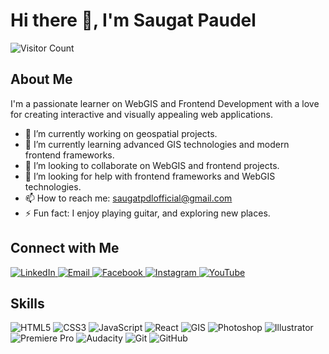 <!--
## Hi there 👋
**SaugatPdl/SaugatPdl** is a ✨ _special_ ✨ repository because its `README.md` (this file) appears on your GitHub profile.

Here are some ideas to get you started:

- 🔭 I’m currently working on ...
- 🌱 I’m currently learning ...
- 👯 I’m looking to collaborate on ...
- 🤔 I’m looking for help with ...
- 💬 Ask me about ...
- 📫 How to reach me: ...
- 😄 Pronouns: ...
- ⚡ Fun fact: ...
-->

<!-- ![Header](https://github.com/SaugatPdl/SaugatPdl/blob/main/assets/Header.png) -->



# Hi there 👋, I'm Saugat Paudel

<p align="left">
  <img src="https://komarev.com/ghpvc/?username=SaugatPdl&style=for-the-badge&color=blue" alt="Visitor Count"/>
</p>


## About Me
I'm a passionate learner on WebGIS and Frontend Development with a love for creating interactive and visually appealing web applications.
- 🔭 I’m currently working on geospatial projects.
- 🌱 I’m currently learning advanced GIS technologies and modern frontend frameworks.
- 👯 I’m looking to collaborate on WebGIS and frontend projects.
- 🤔 I’m looking for help with frontend frameworks and WebGIS technologies.
- 📫 How to reach me: [saugatpdlofficial@gmail.com](mailto:saugatpdlofficial@gmail.com)
- ⚡ Fun fact: I enjoy playing guitar, and exploring new places.

<!-- ## GitHub Stats
<table>
  <tr>
    <td>
      <img src="https://github-readme-stats.vercel.app/api/top-langs/?username=SaugatPdl&layout=compact&theme=radical" alt="Top Langs" />
    </td>
    <td>
      <img src="https://github-readme-stats.vercel.app/api?username=SaugatPdl&show_icons=true&theme=radical" alt="Saugat's GitHub stats" />
    </td>
  </tr>
</table -->

<!-- ## Current Projects
- [Project Name](https://github.com/SaugatPdl/project-repo) - Brief description of the project.
- [Another Project](https://github.com/SaugatPdl/another-project-repo) - Brief description of another project.
-->

## Connect with Me
<p align="left">
  <a href="https://www.linkedin.com/in/saugatpdl/" target="_blank">
    <img alt="LinkedIn" src="https://img.icons8.com/fluent/48/000000/linkedin.png" />
  </a>
  <a href="mailto:saugatpdlofficial@gmail.com" target="_blank">
    <img alt="Email" src="https://img.icons8.com/fluent/48/000000/gmail.png" />
  </a>
  <a href="https://www.facebook.com/saugat.poudel.754" target="_blank">
    <img alt="Facebook" src="https://img.icons8.com/fluent/48/000000/facebook.png" />
  </a>
  <a href="https://www.instagram.com/saugatpdl_" target="_blank">
    <img alt="Instagram" src="https://img.icons8.com/fluent/48/000000/instagram-new.png" />
  </a>
  <a href="https://www.youtube.com/@geospatialgeek" target="_blank">
    <img alt="YouTube" src="https://img.icons8.com/fluent/48/000000/youtube-play.png" />
  </a>
</p>

## Skills
<p align="left">
  <img alt="HTML5" src="https://img.icons8.com/color/48/000000/html-5.png" />
  <img alt="CSS3" src="https://img.icons8.com/color/48/000000/css3.png" />
  <img alt="JavaScript" src="https://img.icons8.com/color/48/000000/javascript.png" />
  <img alt="React" src="https://img.icons8.com/color/48/000000/react-native.png" />
  <img alt="GIS" src="https://img.icons8.com/color/48/000000/worldwide-location.png" />
  <img alt="Photoshop" src="https://img.icons8.com/color/48/000000/adobe-photoshop.png" />
  <img alt="Illustrator" src="https://img.icons8.com/color/48/000000/adobe-illustrator.png" />
  <img alt="Premiere Pro" src="https://img.icons8.com/color/48/000000/adobe-premiere-pro.png" />
  <img alt="Audacity" src="https://img.icons8.com/color/48/000000/audacity.png" />
  <img alt="Git" src="https://img.icons8.com/color/48/000000/git.png" />
  <img alt="GitHub" src="https://img.icons8.com/fluent/48/000000/github.png" />
</p>

<!-- ## Github Streaks
<table>
 <tr>
    <td colspan="2" align="center">
      <img src="https://github-readme-streak-stats.herokuapp.com/?user=SaugatPdl&theme=radical" alt="Saugat's Streak Stats" />
    </td>
  </tr>
</table> -->



